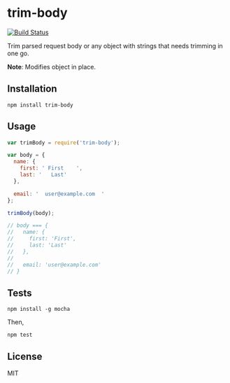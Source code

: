 # trim-body

[![Build Status](https://travis-ci.org/samora/trim-body.svg?branch=master)](https://travis-ci.org/samora/trim-body)

Trim parsed request body or any object with strings that needs trimming in one go.

__Note__: Modifies object in place.

## Installation

```
npm install trim-body
```

## Usage

```javascript
var trimBody = require('trim-body');

var body = {
  name: {
    first: ' First    ',
    last: '   Last'
  },

  email: '  user@example.com  '
};

trimBody(body);

// body === {
//   name: {
//     first: 'First',
//     last: 'Last'
//   },
//
//   email: 'user@example.com'
// }
```

## Tests

```
npm install -g mocha
```

Then,

```
npm test
```

## License
MIT